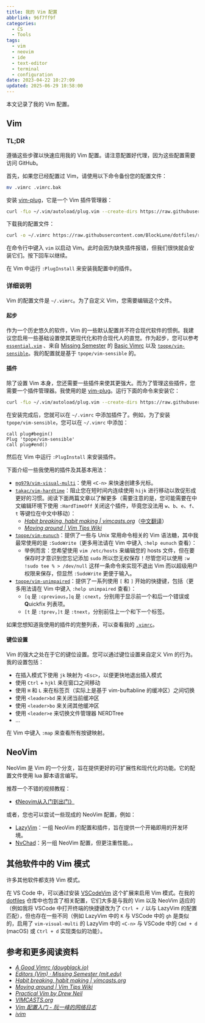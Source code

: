 ```yaml
---
title: 我的 Vim 配置
abbrlink: 96f7ff9f
categories:
  - CS
  - Tools
tags:
  - vim
  - neovim
  - ide
  - text-editor
  - terminal
  - configuration
date: 2023-04-22 10:27:09
updated: 2025-06-29 10:58:00
---
```


本文记录了我的 Vim 配置。

<!--more-->

## Vim

### TL;DR

遵循这些步骤以快速应用我的 Vim 配置。请注意配置好代理，因为这些配置需要访问 GitHub。

首先，如果您已经配置过 Vim，请使用以下命令备份您的配置文件：

```bash
mv .vimrc .vimrc.bak
```

安装 [vim-plug](https://github.com/junegunn/vim-plug)，它是一个 Vim 插件管理器：

```bash
curl -fLo ~/.vim/autoload/plug.vim --create-dirs https://raw.githubusercontent.com/junegunn/vim-plug/master/plug.vim
```

下载我的配置文件：

```bash
curl -o ~/.vimrc https://raw.githubusercontent.com/BlockLune/dotfiles/refs/heads/main/vim/.vimrc
```

在命令行中键入 `vim` 以启动 Vim。此时会因为缺失插件报错，但我们很快就会安装它们。按下回车以继续。

在 Vim 中运行 `:PlugInstall` 来安装我配置中的插件。

### 详细说明

Vim 的配置文件是 `~/.vimrc`。为了自定义 Vim，您需要编辑这个文件。

#### 起步

作为一个历史悠久的软件，Vim 的一些默认配置并不符合现代软件的惯例。我建议您启用一些基础设置使其更现代化和符合现代人的直觉。作为起步，您可以参考 [`essential.vim`](https://github.com/toshimichimiki/practical-vim-2nd/blob/master/essential.vim) 、来自 [Missing Semester](https://missing.csail.mit.edu/2020/editors/) 的 [Basic Vimrc](https://missing.csail.mit.edu/2020/files/vimrc) 以及 [`tpope/vim-sensible`](https://github.com/tpope/vim-sensible/blob/master/plugin/sensible.vim)。我的配置就是基于 `tpope/vim-sensible` 的。

#### 插件

除了设置 Vim 本身，您还需要一些插件来使其更强大。而为了管理这些插件，您需要一个插件管理器。我使用的是 [vim-plug](https://github.com/junegunn/vim-plug)。运行下面的命令来安装它：

```bash
curl -fLo ~/.vim/autoload/plug.vim --create-dirs https://raw.githubusercontent.com/junegunn/vim-plug/master/plug.vim
```

在安装完成后，您就可以在 `~/.vimrc` 中添加插件了。例如，为了安装 `tpope/vim-sensible`，您可以在 `~/.vimrc` 中添加：

```vim
call plug#begin()
Plug 'tpope/vim-sensible'
call plug#end()
```

然后在 Vim 中运行 `:PlugInstall` 来安装插件。

下面介绍一些我使用的插件及其基本用法：

- [`mg979/vim-visual-multi`](https://github.com/mg979/vim-visual-multi)：使用 `<C-n>` 来快速创建多光标。
- [`takac/vim-hardtime`](https://github.com/takac/vim-hardtime)：阻止您在短时间内连续使用 `hijk` 进行移动以敦促形成更好的习惯。阅读下面两篇文章以了解更多（需要注意的是，您可能需要在中文编辑环境下使用 `:HardTimeOff` 关闭这个插件，毕竟您没法用 `w`、`b`、`e`、`f`、`t` 等键位在中文中移动）：
  - _[Habit breaking, habit making | vimcasts.org](http://vimcasts.org/blog/2013/02/habit-breaking-habit-making/)_（[中文翻译](/zh/posts/habit-breaking-habit-making)）
  - _[Moving around | Vim Tips Wiki](https://vim.fandom.com/wiki/Moving_around)_
- [`tpope/vim-eunuch`](https://github.com/tpope/vim-eunuch)：提供了一些与 Unix 常用命令相关的 Vim 语法糖，其中我最常使用的是 `:SudoWrite`（更多用法请在 Vim 中键入 `:help eunuch` 查看）：
  - 举例而言：您希望使用 `vim /etc/hosts` 来编辑您的 hosts 文件，但在要保存时才意识到您忘记添加 `sudo` 所以您无权保存！尽管您可以使用 `:w !sudo tee % > /dev/null` 这样一条命令来实现不退出 Vim 而以超级用户权限来保存，但显然 `:SudoWrite` 更便于输入。
- [`tpope/vim-unimpaired`](https://github.com/tpope/vim-unimpaired)：提供了一系列使用 `[` 和 `]` 开始的快捷键，包括（更多用法请在 Vim 中键入 `:help unimpaired` 查看）：
  - `[q` 是 `:cprevious`，`]q` 是 `:cnext`，分别用于显示前一个和后一个错误或 **Q**uickfix 列表项。
  - `[t` 是 `:tprev`，`]t` 是 `:tnext`，分别前往上一个和下一个标签。

如果您想知道我使用的插件的完整列表，可以查看我的 [`.vimrc`](https://raw.githubusercontent.com/BlockLune/dotfiles/refs/heads/main/vim/.vimrc)。

#### 键位设置

Vim 的强大之处在于它的键位设置。您可以通过键位设置来自定义 Vim 的行为。我的设置包括：

- 在插入模式下使用 `jk` 映射为 `<Esc>`，以便更快地退出插入模式
- 使用 `Ctrl` + `hjkl` 来在窗口之间移动
- 使用 `H` 和 `L` 来在标签页（实际上是基于 vim-buftabline 的缓冲区）之间切换
- 使用 `<leader>bd` 来关闭当前缓冲区
- 使用 `<leader>bo` 来关闭其他缓冲区
- 使用 `<leader>e` 来切换文件管理器 NERDTree
- ...

在 Vim 中键入 `:map` 来查看所有按键映射。

## NeoVim

NeoVim 是 Vim 的一个分支，旨在提供更好的可扩展性和现代化的功能。它的配置文件使用 lua 脚本语言编写。

推荐一个不错的视频教程：

- [《Neovim从入门到出门》](https://www.bilibili.com/video/BV171LfzDEXU/)

或者，您也可以尝试一些现成的 NeoVim 配置，例如：

- [LazyVim](https://www.lazyvim.org/)：一组 NeoVim 的配置和插件，旨在提供一个开箱即用的开发环境。
- [NvChad](https://nvchad.com/)：另一组 NeoVim 配置，但更注重性能。。

## 其他软件中的 Vim 模式

许多其他软件都支持 Vim 模式。

在 VS Code 中，可以通过安装 [VSCodeVim](https://marketplace.visualstudio.com/items?itemName=vscodevim.vim) 这个扩展来启用 Vim 模式。在我的 [dotfiles](https://github.com/BlockLune/dotfiles) 仓库中也包含了相关配置，它们大多是与我的 Vim 以及 NeoVim 适应的（例如我将 VSCode 中打开终端的快捷键改为了 `Ctrl + /` 以与 LazyVim 的配置匹配），但也存在一些不同（例如 LazyVim 中的 `K` 与 VSCode 中的 `gh` 是类似的，启用了 `vim-visual-multi` 的 LazyVim 中的 `<C-n>` 与 VSCode 中的 `Cmd + d` (macOS) 或 `Ctrl + d` 实现类似的功能）。

## 参考和更多阅读资料

- _[A Good Vimrc (dougblack.io)](https://dougblack.io/words/a-good-vimrc.html)_
- _[Editors (Vim) · Missing Semester (mit.edu)](https://missing.csail.mit.edu/2020/editors/)_
- _[Habit breaking, habit making | vimcasts.org](http://vimcasts.org/blog/2013/02/habit-breaking-habit-making/)_
- _[Moving around | Vim Tips Wiki](https://vim.fandom.com/wiki/Moving_around)_
- _[Practical Vim by Drew Neil](https://pragprog.com/titles/dnvim2/practical-vim-second-edition/)_
- _[VIMCASTS.org](http://vimcasts.org/)_
- _[Vim 配置入门 - 阮一峰的网络日志](https://ruanyifeng.com/blog/2018/09/vimrc.html)_
- _[ivim](https://github.com/kepbod/ivim)_
